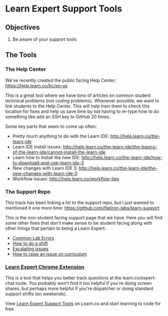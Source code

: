 # Learn Expert Support Tools

## Objectives

1. Be aware of your support tools

## The Tools

### The Help Center

We've recently created the public facing Help Center: https://help.learn.co/hc/en-us

This is a great tool where we have tons of articles on common student technical problems (not _coding_ problems). Whenever possible, we want to link students to the Help Center. This will help train them to check this location for fixes and help us save time by not having to re-type how to do something like add an SSH key to GitHub 20 times. 

Some key parts that seem to come up often:

- Pretty much anything to do with the Learn IDE: http://help.learn.co/the-learn-ide
 - Learn IDE install issues: http://help.learn.co/the-learn-ide/the-basics-of-the-learn-ide/cannot-install-the-learn-ide
 - Learn how to install the new IDE: http://help.learn.co/the-learn-ide/how-to-download-and-use-learn-ide-3
 - New changes with Learn IDE 3: http://help.learn.co/the-learn-ide/the-new-changes-with-learn-ide-3 
- Workflow issues: http://help.learn.co/workflow-tips

### The Support Repo

This track has been linking a lot to the support repo, but I just wanted to mentioned it one more time: https://github.com/flatiron-labs/learn-support

This is the non-student facing support page that we have. Here you will find some other fixes that don't make sense to be student facing along with other things that pertain to being a Learn Expert:

- [Common Lab Errors](https://github.com/flatiron-labs/learn-support/blob/master/common-lab-errors.md)
- [How to do a shift](https://github.com/flatiron-labs/learn-support/blob/master/how-to-do-a-shift.md)
- [Escalating issues](https://github.com/flatiron-labs/learn-support/blob/master/how-to-do-a-shift.md)
- [How to raise an issue on curriculum](https://github.com/flatiron-labs/learn-support/blob/master/how-to-raise-an-issue.md)

### [Learn Expert Chrome Extension](https://github.com/NStephenson/LE3)

This is a tool that helps you better track questions at the learn.co/expert-chat route. You probably won't find it too helpful if you're doing screen shares, but perhaps more helpful if you're dispatcher or doing standard support shifts (on weekends). 

<p class='util--hide'>View <a href='https://learn.co/lessons/learn-expert-support-tools'>Learn Expert Support Tools</a> on Learn.co and start learning to code for free.</p>
